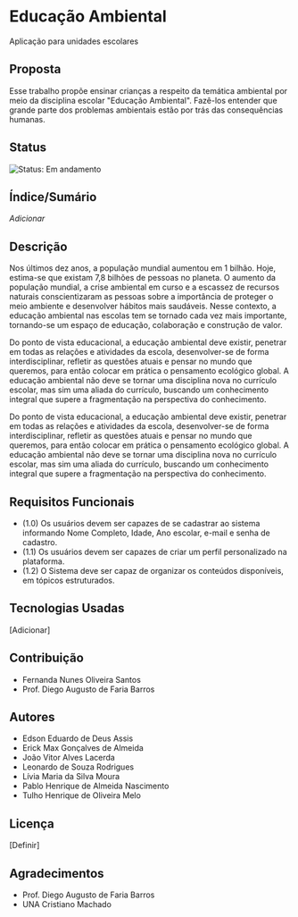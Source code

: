 # Educação Ambiental
Aplicação para unidades escolares

## Proposta
Esse trabalho propõe ensinar crianças a respeito da temática ambiental por meio da disciplina escolar "Educação Ambiental". Fazê-los entender que grande parte dos problemas ambientais estão por trás das consequências humanas.

## Status

![Status: Em andamento](https://img.shields.io/badge/Status-Em%20desenvolvimento-green)

## Índice/Sumário

_Adicionar_

## Descrição
Nos últimos dez anos, a população mundial aumentou em 1 bilhão. Hoje, estima-se que existam 7,8 bilhões de pessoas no planeta. O aumento da população mundial, a crise ambiental em curso e a escassez de recursos naturais conscientizaram as pessoas sobre a importância de proteger o meio ambiente e desenvolver hábitos mais saudáveis. Nesse contexto, a educação ambiental nas escolas tem se tornado cada vez mais importante, tornando-se um espaço de educação, colaboração e construção de valor.

Do ponto de vista educacional, a educação ambiental deve existir, penetrar em todas as relações e atividades da escola, desenvolver-se de forma interdisciplinar, refletir as questões atuais e pensar no mundo que queremos, para então colocar em prática o pensamento ecológico global. A educação ambiental não deve se tornar uma disciplina nova no currículo escolar, mas sim uma aliada do currículo, buscando um conhecimento integral que supere a fragmentação na perspectiva do conhecimento.

Do ponto de vista educacional, a educação ambiental deve existir, penetrar em todas as relações e atividades da escola, desenvolver-se de forma interdisciplinar, refletir as questões atuais e pensar no mundo que queremos, para então colocar em prática o pensamento ecológico global. A educação ambiental não deve se tornar uma disciplina nova no currículo escolar, mas sim uma aliada do currículo, buscando um conhecimento integral que supere a fragmentação na perspectiva do conhecimento.


## Requisitos Funcionais 

- (1.0) Os usuários devem ser capazes de se cadastrar ao sistema informando Nome Completo, Idade, Ano escolar, e-mail e senha de cadastro.
- (1.1) Os usuários devem ser capazes de criar um perfil personalizado na plataforma.
- (1.2) O Sistema deve ser capaz de organizar os conteúdos disponíveis, em tópicos estruturados.

## Tecnologias Usadas

[Adicionar]

## Contribuição

- Fernanda Nunes Oliveira Santos
- Prof. Diego Augusto de Faria Barros

## Autores

- Edson Eduardo de Deus Assis
- Erick Max Gonçalves de Almeida
- João Vitor Alves Lacerda
- Leonardo de Souza Rodrigues
- Lívia Maria da Silva Moura
- Pablo Henrique de Almeida Nascimento
- Tulho Henrique de Oliveira Melo

## Licença
[Definir]

## Agradecimentos
- Prof. Diego Augusto de Faria Barros
- UNA Cristiano Machado
